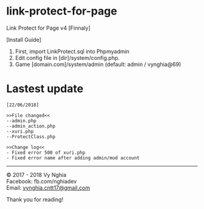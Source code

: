 # link-protect-for-page
Link Protect for Page v4 [Finnaly]

[Install Guide]
1. First, import LinkProtect.sql into Phpmyadmin<br>
2. Edit config file in [dir]/system/config.php.<br>
3. Game [domain.com]/system/admin (default: admin / vynghia@69)

# Lastest update
```
[22/06/2018]

>>File changed<<
--admin.php
--admin_action.php
--xuri.php
--ProtectClass.php

>>Change log<<
- Fixed error 500 of xuri.php
- Fixed error name after adding admin/mod account
```

---
© 2017 - 2018 Vy Nghia<br>
Facebook: fb.com/nghiadev<br>
Email: vynghia.cntt17@gmail.com


Thank you for reading!
